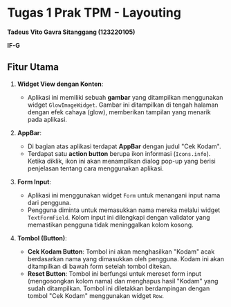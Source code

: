 # Tugas 1 Prak TPM - Layouting
**Tadeus Vito Gavra Sitanggang (123220105)**

**IF-G**
## Fitur Utama

1. **Widget View dengan Konten**:
   - Aplikasi ini memiliki sebuah **gambar** yang ditampilkan menggunakan widget `GlowImageWidget`. Gambar ini ditampilkan di tengah halaman dengan efek cahaya (glow), memberikan tampilan yang menarik pada aplikasi.

2. **AppBar**:
   - Di bagian atas aplikasi terdapat **AppBar** dengan judul "Cek Kodam".
   - Terdapat satu **action button** berupa ikon informasi (`Icons.info`). Ketika diklik, ikon ini akan menampilkan dialog pop-up yang berisi penjelasan tentang cara menggunakan aplikasi.

3. **Form Input**:
   - Aplikasi ini menggunakan widget `Form` untuk menangani input nama dari pengguna.
   - Pengguna diminta untuk memasukkan nama mereka melalui widget `TextFormField`. Kolom input ini dilengkapi dengan validator yang memastikan pengguna tidak meninggalkan kolom kosong.

4. **Tombol (Button)**:
   - **Cek Kodam Button**: Tombol ini akan menghasilkan "Kodam" acak berdasarkan nama yang dimasukkan oleh pengguna. Kodam ini akan ditampilkan di bawah form setelah tombol ditekan.
   - **Reset Button**: Tombol ini berfungsi untuk mereset form input (mengosongkan kolom nama) dan menghapus hasil "Kodam" yang sudah ditampilkan. Tombol ini diletakkan berdampingan dengan tombol "Cek Kodam" menggunakan widget `Row`.
